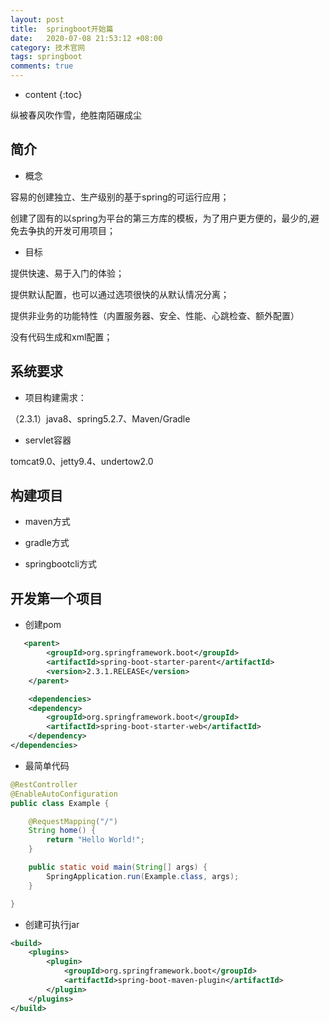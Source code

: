 ```yaml
---
layout: post
title:  springboot开始篇
date:   2020-07-08 21:53:12 +08:00
category: 技术官网
tags: springboot
comments: true
---
```


* content
{:toc}

纵被春风吹作雪，绝胜南陌碾成尘





## 简介

- 概念

容易的创建独立、生产级别的基于spring的可运行应用；

创建了固有的以spring为平台的第三方库的模板，为了用户更方便的，最少的,避免去争执的开发可用项目；

- 目标

提供快速、易于入门的体验；

提供默认配置，也可以通过选项很快的从默认情况分离；

提供非业务的功能特性（内置服务器、安全、性能、心跳检查、额外配置）

没有代码生成和xml配置；

## 系统要求

- 项目构建需求：

（2.3.1）java8、spring5.2.7、Maven/Gradle

- servlet容器

tomcat9.0、jetty9.4、undertow2.0

## 构建项目

- maven方式

- gradle方式

- springbootcli方式

## 开发第一个项目

- 创建pom

```xml
   <parent>
        <groupId>org.springframework.boot</groupId>
        <artifactId>spring-boot-starter-parent</artifactId>
        <version>2.3.1.RELEASE</version>
    </parent>

    <dependencies>
    <dependency>
        <groupId>org.springframework.boot</groupId>
        <artifactId>spring-boot-starter-web</artifactId>
    </dependency>
</dependencies>

```

- 最简单代码

```java
@RestController
@EnableAutoConfiguration
public class Example {

    @RequestMapping("/")
    String home() {
        return "Hello World!";
    }

    public static void main(String[] args) {
        SpringApplication.run(Example.class, args);
    }

}

```

- 创建可执行jar

```xml
<build>
    <plugins>
        <plugin>
            <groupId>org.springframework.boot</groupId>
            <artifactId>spring-boot-maven-plugin</artifactId>
        </plugin>
    </plugins>
</build>

```
